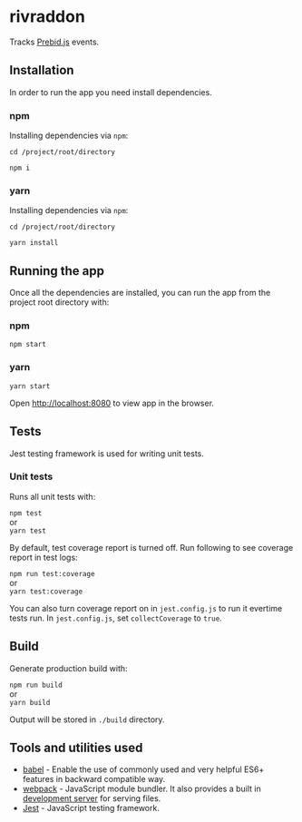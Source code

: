 # rivraddon

Tracks [Prebid.js](http://prebid.org/developers.html) events.

## Installation

In order to run the app you need install dependencies.

### npm

Installing dependencies via `npm`:

`cd /project/root/directory`

`npm i`

### yarn

Installing dependencies via `npm`:

`cd /project/root/directory`

`yarn install`

## Running the app

Once all the dependencies are installed, you can run the app from the project root directory with:

### npm

`npm start`

### yarn

`yarn start`

Open [http://localhost:8080](http://localhost:8080) to view app in the browser.

## Tests

Jest testing framework is used for writing unit tests.

### Unit tests

Runs all unit tests with:

`npm test` <br/>or<br/>
`yarn test`

By default, test coverage report is turned off. Run following to see coverage report in test logs:

`npm run test:coverage` <br/>or<br/>
`yarn test:coverage`

You can also turn coverage report on in `jest.config.js` to run it evertime tests run. In `jest.config.js`, set `collectCoverage` to `true`.

## Build

Generate production build with:

`npm run build` <br/>or<br/>
`yarn build`

Output will be stored in `./build` directory.

## Tools and utilities used

- [babel](https://babeljs.io/) - Enable the use of commonly used and very helpful ES6+ features in backward compatible way.
- [webpack](https://webpack.js.org/) - JavaScript module bundler. It also provides a built in [development server](https://webpack.js.org/configuration/dev-server/) for serving files.
- [Jest](https://jestjs.io/) - JavaScript testing framework.
